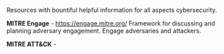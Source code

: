 Resources with bountiful helpful information for all aspects cybersecurity.

**MITRE Engage** - https://engage.mitre.org/
	Framework for discussing and planning adversary engagement. Engage adversaries and attackers.

**MITRE ATT&CK** - 


